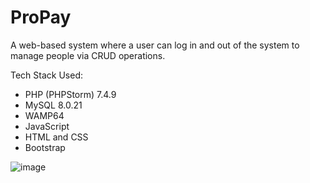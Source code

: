 # ProPay

A web-based system where a user can log in and out of the system to manage people via
CRUD operations.

Tech Stack Used:
- PHP (PHPStorm) 7.4.9
- MySQL 8.0.21
- WAMP64
- JavaScript
- HTML and CSS
- Bootstrap
 
![image](https://user-images.githubusercontent.com/77279547/143276445-8b43f8c6-202f-4d67-aa6e-4783f3f49c52.png)
